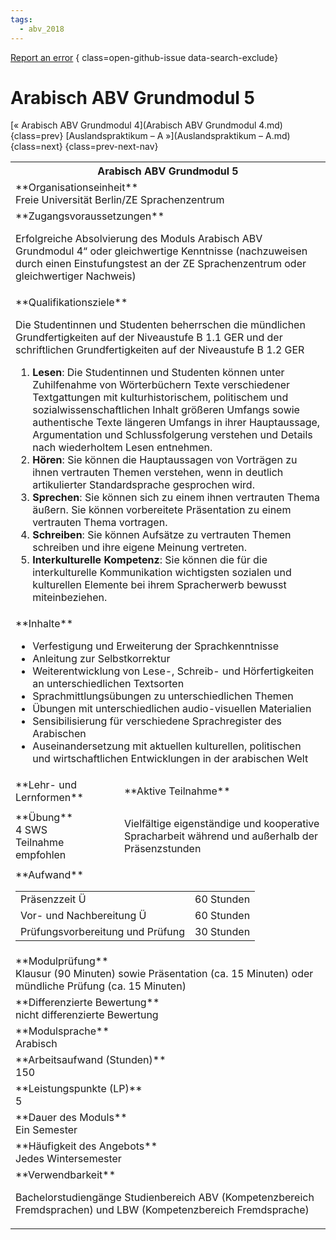 ```yaml
---
tags:
  - abv_2018
---
```

[Report an error](https://github.com/SGSSGene/FUB-SUP/issues/new?title=Error%20in%20%22Arabisch%20ABV%20Grundmodul%205%22&body=There%20seems%20to%20be%20an%20error%20in%20module%20%22Arabisch%20ABV%20Grundmodul%205%22%2E%0A%0A%3CDescribe%20here%20a%20slightly%20more%20detailed%20description%20of%20what%20is%20wrong%3E&labels=bug)
{ class=open-github-issue data-search-exclude}

# Arabisch ABV Grundmodul 5

[« Arabisch ABV Grundmodul 4](Arabisch ABV Grundmodul 4.md){class=prev}
[Auslandspraktikum – A »](Auslandspraktikum – A.md){class=next}
{class=prev-next-nav}

<table markdown id="moduledesc">
<tr markdown class="moduledesc_head"><th colspan="2">Arabisch ABV Grundmodul 5 </th></tr>
<tr markdown><td colspan="2">**Organisationseinheit**   <br>Freie Universität Berlin/ZE Sprachenzentrum</td></tr>


<tr markdown><td colspan="2">**Zugangsvoraussetzungen** <br>

Erfolgreiche Absolvierung des Moduls Arabisch ABV Grundmodul 4“ oder gleichwertige Kenntnisse (nachzuweisen durch einen Einstufungstest an der ZE Sprachenzentrum oder gleichwertiger
Nachweis)


</td></tr>
<tr markdown><td colspan="2">**Qualifikationsziele**    <br>

Die Studentinnen und Studenten beherrschen die mündlichen Grundfertigkeiten
auf der Niveaustufe B 1.1 GER und der schriftlichen Grundfertigkeiten auf
der Niveaustufe B 1.2 GER

1. __Lesen__: Die Studentinnen und Studenten können unter Zuhilfenahme von
   Wörterbüchern Texte verschiedener Textgattungen mit kulturhistorischem,
   politischem und sozialwissenschaftlichen Inhalt größeren Umfangs sowie
   authentische Texte längeren Umfangs in ihrer Hauptaussage, Argumentation
   und Schlussfolgerung verstehen und Details nach wiederholtem Lesen
   entnehmen.
2. __Hören__: Sie können die Hauptaussagen von Vorträgen zu ihnen vertrauten
   Themen verstehen, wenn in deutlich artikulierter Standardsprache
   gesprochen wird.
3. __Sprechen__: Sie können sich zu einem ihnen vertrauten Thema äußern. Sie
   können vorbereitete Präsentation zu einem vertrauten Thema vortragen.
4. __Schreiben__: Sie können Aufsätze zu vertrauten Themen schreiben und
   ihre eigene Meinung vertreten.
5. __Interkulturelle Kompetenz__: Sie können die für die interkulturelle
   Kommunikation wichtigsten sozialen und kulturellen Elemente bei ihrem
   Spracherwerb bewusst miteinbeziehen.


</td></tr>
<tr markdown><td colspan="2">**Inhalte**                <br>


- Verfestigung und Erweiterung der Sprachkenntnisse
- Anleitung zur Selbstkorrektur
- Weiterentwicklung von Lese-, Schreib- und Hörfertigkeiten an
  unterschiedlichen Textsorten
- Sprachmittlungsübungen zu unterschiedlichen Themen
- Übungen mit unterschiedlichen audio-visuellen Materialien
- Sensibilisierung für verschiedene Sprachregister des Arabischen
- Auseinandersetzung mit aktuellen kulturellen, politischen und
  wirtschaftlichen Entwicklungen in der arabischen Welt


</td></tr>

<tr markdown><td>**Lehr- und Lernformen**</td><td>**Aktive Teilnahme**</td></tr>
<tr markdown><td> **Übung** <br>4 SWS <br> Teilnahme empfohlen</td><td>

Vielfältige eigenständige und kooperative Spracharbeit während und außerhalb der Präsenzstunden
</td></tr>
<tr markdown><td colspan="2">**Aufwand**                <br>
<table class="aufwand_table">
<tr><td>Präsenzzeit Ü</td><td>60 Stunden</td></tr>
<tr><td>Vor- und Nachbereitung Ü</td><td>60 Stunden</td></tr>
<tr><td>Prüfungsvorbereitung und Prüfung</td><td>30 Stunden</td></tr>
</table>

</td></tr>
<tr markdown><td colspan="2">**Modulprüfung**             <br>Klausur (90 Minuten) sowie Präsentation (ca. 15 Minuten) oder mündliche
Prüfung (ca. 15 Minuten)


</td></tr>
<tr markdown><td colspan="2">**Differenzierte Bewertung** <br>nicht differenzierte Bewertung

</td></tr>
<tr markdown><td colspan="2">**Modulsprache**             <br>Arabisch</td></tr>
<tr markdown><td colspan="2">**Arbeitsaufwand (Stunden)** <br>150</td></tr>
<tr markdown><td colspan="2">**Leistungspunkte (LP)**     <br>5</td></tr>
<tr markdown><td colspan="2">**Dauer des Moduls**         <br>Ein Semester</td></tr>
<tr markdown><td colspan="2">**Häufigkeit des Angebots**  <br>Jedes Wintersemester</td></tr>
<tr markdown><td colspan="2">**Verwendbarkeit**           <br>

Bachelorstudiengänge Studienbereich ABV (Kompetenzbereich Fremdsprachen) und
LBW (Kompetenzbereich Fremdsprache)


</td></tr>


</table>
